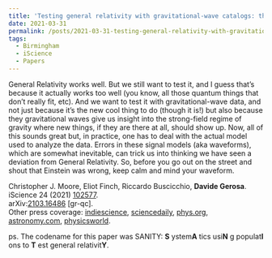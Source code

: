 ```yaml
---
title: 'Testing general relativity with gravitational-wave catalogs: the insidious nature of waveform systematics.'
date: 2021-03-31
permalink: /posts/2021-03-31-testing-general-relativity-with-gravitational-wave-catalogs-the-insidious-nature-of-waveform-systematics
tags:
  - Birmingham
  - iScience
  - Papers
---
```


General Relativity works well. But we still want to test it, and I guess that’s because it actually works too well (you know, all those quantum things that don’t really fit, etc). And we want to test it with gravitational-wave data, and not just because it’s the new cool thing to do (though it is!) but also because they gravitational waves give us insight into the strong-field regime of gravity where new things, if they are there at all, should show up. Now, all of this sounds great but, in practice, one has to deal with the actual model used to analyze the data. Errors in these signal models (aka waveforms), which are somewhat inevitable, can trick us into thinking we have seen a deviation from General Relativity. So, before you go out on the street and shout that Einstein was wrong, keep calm and mind your waveform.

Christopher J. Moore, Eliot Finch, Riccardo Buscicchio, **Davide Gerosa**.  
iScience 24 (2021) [102577](<https://www.sciencedirect.com/science/article/pii/S2589004221005459?via%3Dihub>).  
arXiv:[2103.16486](<https://arxiv.org/abs/2103.16486>) [gr-qc].  
Other press coverage: [indiescience](<https://insidescience.org/news/tests-general-relativity-gravitational-waves-can-go-awry>), [sciencedaily](<https://www.sciencedaily.com/releases/2021/06/210616113829.htm>), [phys.org](<https://phys.org/news/2021-06-einstein-theory-relativity-small-errors.html>), [astronomy.com](<https://astronomy.com/news/2021/06/tests-of-general-relativity-with-gravitational-waves-can-go-awry>), [physicsworld](<https://physicsworld.com/a/caution-needed-when-testing-einsteins-general-relativity-using-gravitational-waves/>).

ps. The codename for this paper was SANITY: **S** ystem**A** tics usi**N** g populat**I** ons to **T** est general relativit**Y**.

